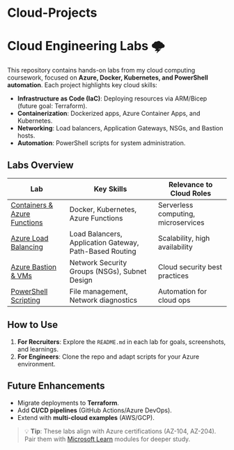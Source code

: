 # Cloud-Projects

# Cloud Engineering Labs 🌩️

This repository contains hands-on labs from my cloud computing coursework, focused on **Azure, Docker, Kubernetes, and PowerShell automation**. Each project highlights key cloud skills:  

- **Infrastructure as Code (IaC)**: Deploying resources via ARM/Bicep (future goal: Terraform).  
- **Containerization**: Dockerized apps, Azure Container Apps, and Kubernetes.  
- **Networking**: Load balancers, Application Gateways, NSGs, and Bastion hosts.  
- **Automation**: PowerShell scripts for system administration.  

## Labs Overview  

| Lab | Key Skills | Relevance to Cloud Roles |  
|------|------------|--------------------------|  
| [Containers & Azure Functions](containers-azure-functions/) | Docker, Kubernetes, Azure Functions | Serverless computing, microservices |  
| [Azure Load Balancing](azure-load-balancing/) | Load Balancers, Application Gateway, Path-Based Routing | Scalability, high availability |  
| [Azure Bastion & VMs](azure-vm-bastion/) | Network Security Groups (NSGs), Subnet Design | Cloud security best practices |  
| [PowerShell Scripting](powershell-scripts/) | File management, Network diagnostics | Automation for cloud ops |  

## How to Use  
1. **For Recruiters**: Explore the `README.md` in each lab for goals, screenshots, and learnings.  
2. **For Engineers**: Clone the repo and adapt scripts for your Azure environment.  

## Future Enhancements  
- Migrate deployments to **Terraform**.  
- Add **CI/CD pipelines** (GitHub Actions/Azure DevOps).  
- Extend with **multi-cloud examples** (AWS/GCP).  

> 💡 **Tip**: These labs align with Azure certifications (AZ-104, AZ-204). Pair them with [Microsoft Learn](https://learn.microsoft.com) modules for deeper study.  
